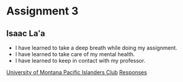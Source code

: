 # Assignment 3
## Isaac Laʻa
- I have learned to take a deep breath while doing my assignment.
- I have learned to take care of my mental health.
- I have learned to keep in contact with my professor.

[University of Montana Pacific Islanders Club](https://www.facebook.com/uofmpic/)
[Responses](assignment-03/responses.txt)
